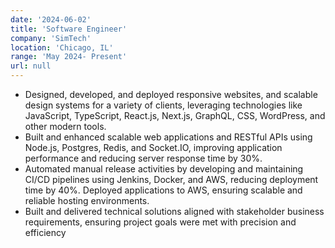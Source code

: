 ```yaml
---
date: '2024-06-02'
title: 'Software Engineer'
company: 'SimTech'
location: 'Chicago, IL'
range: 'May 2024- Present'
url: null
---
```


- Designed, developed, and deployed responsive websites, and scalable design systems for a variety of clients, leveraging technologies like JavaScript, TypeScript, React.js, Next.js, GraphQL, CSS, WordPress, and other modern tools.
- Built and enhanced scalable web applications and RESTful APIs using Node.js, Postgres, Redis, and Socket.IO, improving application performance and reducing server response time by 30%.
- Automated manual release activities by developing and maintaining CI/CD pipelines using Jenkins, Docker, and AWS, reducing deployment time by 40%. Deployed applications to AWS, ensuring scalable and reliable hosting environments.
- Built and delivered technical solutions aligned with stakeholder business requirements, ensuring project goals were met with precision and efficiency
